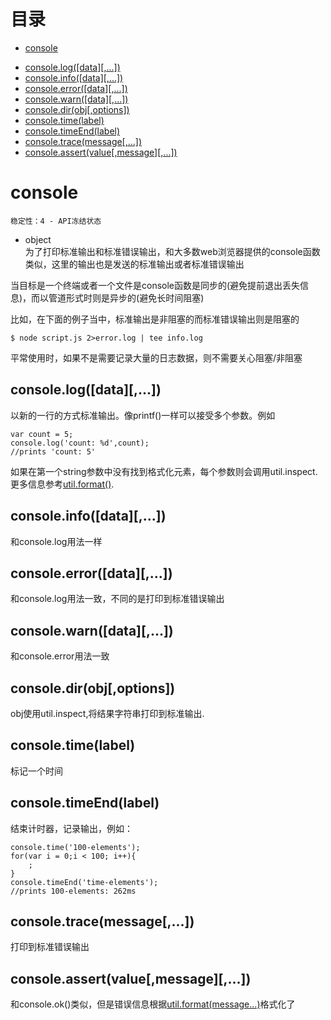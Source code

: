 # 目录
+ [console](./console.md#1)
 - [console.log([data][,...])](./console.md#2)
 - [console.info([data][,...])](./console.md#3)
 - [console.error([data][,...])](./console.md#4)
 - [console.warn([data][,...])](./console.md#5)
 - [console.dir(obj[,options])](./console.md#6)
 - [console.time(label)](./console.md#7)
 - [console.timeEnd(label)](./console.md#8)
 - [console.trace(message[,...])](./console.md#9)
 - [console.assert(value[,message][,...])](./console.md#10)

# <a name="1">console
    稳定性：4 - API冻结状态

 - object  
为了打印标准输出和标准错误输出，和大多数web浏览器提供的console函数类似，这里的输出也是发送的标准输出或者标准错误输出

当目标是一个终端或者一个文件是console函数是同步的(避免提前退出丢失信息)，而以管道形式时则是异步的(避免长时间阻塞)

比如，在下面的例子当中，标准输出是非阻塞的而标准错误输出则是阻塞的

    $ node script.js 2>error.log | tee info.log
平常使用时，如果不是需要记录大量的日志数据，则不需要关心阻塞/非阻塞

## <a name="2">console.log([data][,...])
以新的一行的方式标准输出。像printf()一样可以接受多个参数。例如
    
    var count = 5;
    console.log('count: %d',count);
    //prints 'count: 5'
如果在第一个string参数中没有找到格式化元素，每个参数则会调用util.inspect.更多信息参考[util.format()](#).

## <a name="3">console.info([data][,...])
和console.log用法一样

## <a name="4">console.error([data][,...])
和console.log用法一致，不同的是打印到标准错误输出

## <a name="5">console.warn([data][,...])
和console.error用法一致

## <a name="6">console.dir(obj[,options])
obj使用util.inspect,将结果字符串打印到标准输出.

## <a name="7">console.time(label)
标记一个时间

## <a name="8">console.timeEnd(label)
结束计时器，记录输出，例如：
    
    console.time('100-elements');
    for(var i = 0;i < 100; i++){
        ;
    }
    console.timeEnd('time-elements');
    //prints 100-elements: 262ms

## <a name="9">console.trace(message[,...])
打印到标准错误输出

## <a name="10">console.assert(value[,message][,...])
和console.ok()类似，但是错误信息根据[util.format(message...)](#)格式化了